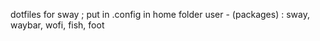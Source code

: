 dotfiles for sway ; put in .config in home folder user -
(packages) : sway, waybar, wofi, fish, foot
